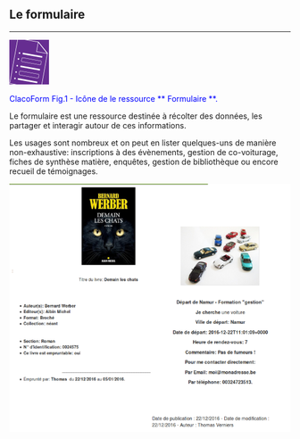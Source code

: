 ## Le formulaire
---

![](images/clacoform-fig1.png)

<p style="text-align: left; color:blue">ClacoForm Fig.1 - Icône de le ressource ** Formulaire **.</p>

Le formulaire est une ressource destinée à récolter des données, les partager et interagir autour de ces informations. 

Les usages sont nombreux et on peut en lister quelques-uns de manière non-exhaustive: inscriptions à des évènements, gestion de co-voiturage, fiches de synthèse matière, enquêtes, gestion de bibliothèque ou encore recueil de témoignages. 


![](images/clacoform-fig2.png)



